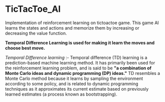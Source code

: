 # TicTacToe_AI
Implementation of reinforcement learning on tictoactoe game.
This game AI learns the states and actions and memorize them by increasing or decreasing the value function.

**Temporal Difference Learning is used for making it learn the moves and choose best move.**



*Temporal Difference learning* :- Temporal difference (TD) learning is a prediction-based machine learning method. It has primarily been used for the reinforcement learning problem, and is said to be **"a combination of Monte Carlo ideas and dynamic programming (DP) ideas."** TD resembles a Monte Carlo method because it learns by sampling the environment according to some policy, and is related to dynamic programming techniques as it approximates its current estimate based on previously learned estimates (a process known as bootstrapping).

